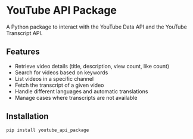 # YouTube API Package

A Python package to interact with the YouTube Data API and the YouTube Transcript API.

## Features

- Retrieve video details (title, description, view count, like count)
- Search for videos based on keywords
- List videos in a specific channel
- Fetch the transcript of a given video
- Handle different languages and automatic translations
- Manage cases where transcripts are not available

## Installation

```bash
pip install youtube_api_package
